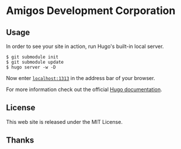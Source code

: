# Amigos Development Corporation


## Usage

In order to see your site in action, run Hugo's built-in local server.

```
$ git submodule init
$ git submodule update
$ hugo server -w -D
```

Now enter [`localhost:1313`](http://localhost:1313) in the address bar of your browser.

For more information check out the official [Hugo documentation](http://gohugo.io/overview/usage/).

## License

This web site is released under the MIT License. 


## Thanks
